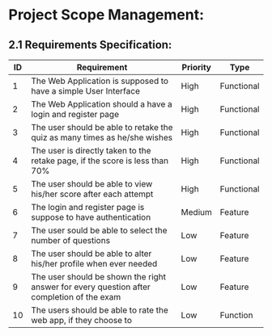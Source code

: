 # Project Scope Management:

## 2.1 Requirements Specification:

ID|Requirement|Priority|Type|
--|--|--|--|
1 |The Web Application is supposed to have a simple User Interface |High|Functional
2 |The Web Application should a have a login and register page |High|Functional
3 |The user should be able to retake the quiz as many times as he/she wishes|High|Functional
4 |The user is directly taken to the retake page, if the score is less than 70%|High|Functional
5 |The user should be able to view his/her score after each attempt|High|Functional
6 |The login and register page is suppose to have authentication|Medium|Feature
7 |The user sould be able to select the number of questions|Low|Feature
8 |The user should be able to alter his/her profile when ever needed|Low|Feature
9 |The user should be shown the right answer for every question after completion of the exam|Low|Feature
10|The users should be able to rate the web app, if they choose to|Low|Function

